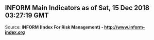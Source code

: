 ## INFORM Main Indicators as of Sat, 15 Dec 2018 03:27:19 GMT

Source: **INFORM (Index For Risk Management) - http://www.inform-index.org**